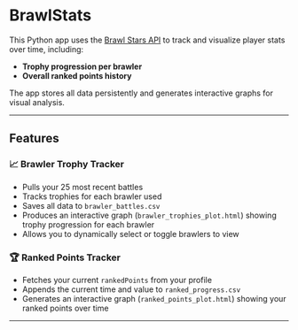 # BrawlStats

This Python app uses the [Brawl Stars API](https://developer.brawlstars.com/) to track and visualize player stats over time, including:

- **Trophy progression per brawler**
- **Overall ranked points history**

The app stores all data persistently and generates interactive graphs for visual analysis.

---

## Features

### 📈 Brawler Trophy Tracker
- Pulls your 25 most recent battles
- Tracks trophies for each brawler used
- Saves all data to `brawler_battles.csv`
- Produces an interactive graph (`brawler_trophies_plot.html`) showing trophy progression for each brawler
- Allows you to dynamically select or toggle brawlers to view

### 🏆 Ranked Points Tracker
- Fetches your current `rankedPoints` from your profile
- Appends the current time and value to `ranked_progress.csv`
- Generates an interactive graph (`ranked_points_plot.html`) showing your ranked points over time

---